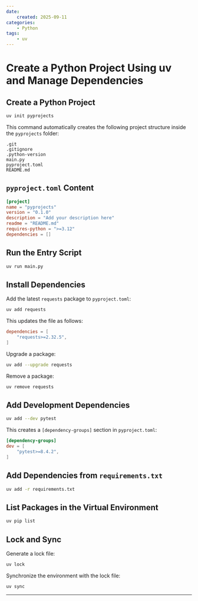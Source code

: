```yaml
---
date:
    created: 2025-09-11
categories:
    - Python
tags:
    - uv
---
```


# Create a Python Project Using uv and Manage Dependencies

## Create a Python Project

```bash
uv init pyprojects
```

This command automatically creates the following project structure inside the `pyprojects` folder:

```
.git
.gitignore
.python-version
main.py
pyproject.toml
README.md
```

## `pyproject.toml` Content

```toml
[project]
name = "pyprojects"
version = "0.1.0"
description = "Add your description here"
readme = "README.md"
requires-python = ">=3.12"
dependencies = []
```

## Run the Entry Script

```bash
uv run main.py
```

## Install Dependencies

Add the latest `requests` package to `pyproject.toml`:

```bash
uv add requests
```

This updates the file as follows:

```toml
dependencies = [
    "requests>=2.32.5",
]
```

Upgrade a package:

```bash
uv add --upgrade requests
```

Remove a package:

```bash
uv remove requests
```

## Add Development Dependencies

```bash
uv add --dev pytest
```

This creates a `[dependency-groups]` section in `pyproject.toml`:

```toml
[dependency-groups]
dev = [
    "pytest>=8.4.2",
]
```

## Add Dependencies from `requirements.txt`

```bash
uv add -r requirements.txt
```

## List Packages in the Virtual Environment

```bash
uv pip list
```

## Lock and Sync

Generate a lock file:

```bash
uv lock
```

Synchronize the environment with the lock file:

```bash
uv sync
```

---
